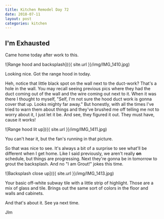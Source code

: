 ```yaml
---
title: Kitchen Remodel Day 72
date: 2018-07-11
layout: post
categories: kitchen
---
```

## I'm Exhausted

Came home today after work to this. 

![Range hood and backsplash]({{ site.url }}/img/IMG_1410.jpg)

Looking nice. Got the range hood in today. 

Heh, notice that little black spot on the wall next to the duct-work? That's a hole in the wall. You may recall seeing previous pics where they had the duct coming out of the wall and the wire coming out next to it. When it was there I thought to myself, "Self, I'm not sure the hood duct work is gonna cover that up. Looks mighty far away." But honestly, with all the times I've tried to warn them about things and they've brushed me off telling me not to worry about it, I just let it be. And see, they figured it out. They must have, cause it works! 

![Range hood lit up]({{ site.url }}/img/IMG_1411.jpg)

You can't hear it, but the fan's running in that picture. 

So that was nice to see. It's always a bit of a surprise to see what'll be different when I get home. Like I said previously, we aren't really **on** schedule, but things are progressing. Next they're gonna be in tomorrow to grout the backsplash. And no "I am Grout!" jokes this time. 

![Backsplash close up]({{ site.url }}/img/IMG_1413.jpg)

Your basic off-white subway tile with a little strip of highlight. Those are a mix of glass and tile. Brings out the same sort of colors in the floor and walls and cabinets. 

And that's about it.  See ya next time. 

JIm

